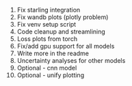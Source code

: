1. Fix starling integration
2. Fix wandb plots (plotly problem)
3. Fix venv setup script
4. Code cleanup and streamlining
5. Loss plots from torch
6. Fix/add gpu support for all models
7. Write more in the readme
8. Uncertainty analyses for other models
9. Optional - cnn model
10. Optional - unify plotting